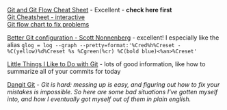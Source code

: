 [Git and Git Flow Cheat Sheet](https://github.com/arslanbilal/git-cheat-sheet) - Excellent - **check here first**  
[Git Cheatsheet - interactive](http://ndpsoftware.com/git-cheatsheet.html)  
[Git flow chart to fix problems](http://justinhileman.info/article/git-pretty/git-pretty.png)

[Better Git configuration - Scott Nonnenberg](https://blog.scottnonnenberg.com/better-git-configuration/) - excellent! I especially like the alias `glog = log --graph --pretty=format:'%Cred%h%Creset -%C(yellow)%d%Creset %s %Cgreen(%cr) %C(bold blue)<%an>%Creset'`

[Little Things I Like to Do with Git](https://csswizardry.com/2017/05/little-things-i-like-to-do-with-git/) - lots of good information, like how to summarize all of your commits for today

[Dangit Git](https://dangitgit.com/) - *Git is hard: messing up is easy, and figuring out how to fix your mistakes is impossible. So here are some bad situations I've gotten myself into, and how I eventually got myself out of them in plain english.*

